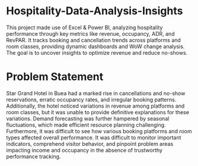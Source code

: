 # Hospitality-Data-Analysis-Insights
This project made use of Excel &amp; Power BI, analyzing hospitality performance through key metrics like revenue, occupancy, ADR, and RevPAR. It tracks booking and cancellation trends across platforms and room classes, providing dynamic dashboards and WoW change analysis. The goal is to uncover insights to optimize revenue and reduce no-shows.

# Problem Statement
Star Grand Hotel in Buea had a marked rise in cancellations and no-show reservations, erratic occupancy rates, and irregular booking patterns. Additionally, the hotel noticed variations in revenue among platforms and room classes, but it was unable to provide definitive explanations for these variations. Demand forecasting was further hampered by seasonal fluctuations, which made efficient resource planning challenging. Furthermore, it was difficult to see how various booking platforms and room types affected overall performance. It was difficult to monitor important indicators, comprehend visitor behavior, and pinpoint problem areas impacting income and occupancy in the absence of trustworthy performance tracking.
